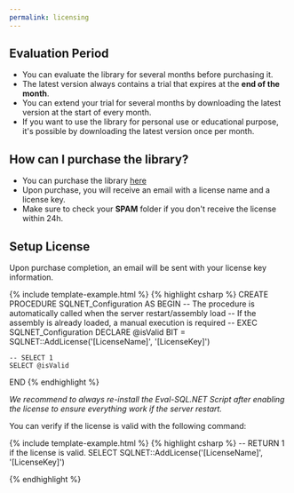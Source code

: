 ```yaml
---
permalink: licensing
---
```


## Evaluation Period
- You can evaluate the library for several months before purchasing it.
- The latest version always contains a trial that expires at the **end of the month**. 
- You can extend your trial for several months by downloading the latest version at the start of every month.
- If you want to use the library for personal use or educational purpose, it's possible by downloading the latest version once per month.

## How can I purchase the library?
- You can purchase the library [here](/pricing)
- Upon purchase, you will receive an email with a license name and a license key.
- Make sure to check your **SPAM** folder if you don't receive the license within 24h.

## Setup License

Upon purchase completion, an email will be sent with your license key information.

{% include template-example.html %} 
{% highlight csharp %}
CREATE PROCEDURE SQLNET_Configuration
AS
BEGIN
	-- The procedure is automatically called when the server restart/assembly load
	-- If the assembly is already loaded, a manual execution is required
	-- EXEC SQLNET_Configuration
	DECLARE @isValid BIT = SQLNET::AddLicense('[LicenseName]', '[LicenseKey]')

	-- SELECT 1
	SELECT @isValid
END
{% endhighlight %}

*We recommend to always re-install the Eval-SQL.NET Script after enabling the license to ensure everything work if the server restart.*

You can verify if the license is valid with the following command:

{% include template-example.html %} 
{% highlight csharp %}
-- RETURN 1 if the license is valid.
SELECT SQLNET::AddLicense('[LicenseName]', '[LicenseKey]')

{% endhighlight %}

